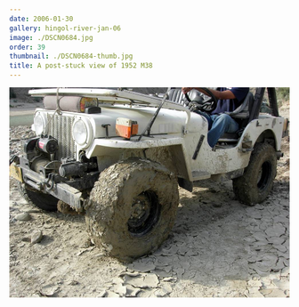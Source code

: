 ```yaml
---
date: 2006-01-30
gallery: hingol-river-jan-06
image: ./DSCN0684.jpg
order: 39
thumbnail: ./DSCN0684-thumb.jpg
title: A post-stuck view of 1952 M38
---
```


![A post-stuck view of 1952 M38](./DSCN0684.jpg)
